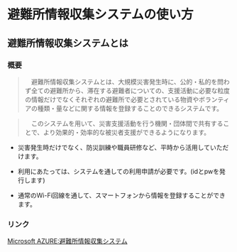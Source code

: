 ﻿### 

避難所情報収集システムの使い方
============

避難所情報収集システムとは
------------

### 概要

>　避難所情報収集システムとは、大規模災害発生時に、公的・私的を問わず全ての避難所から、滞在する避難者についての、支援活動に必要な粒度の情報だけでなくそれぞれの避難所で必要とされている物資やボランティアの種類・量などに関する情報を登録することのできるシステムです。

>　このシステムを用いて、災害支援活動を行う機関・団体間で共有することで、より効果的・効率的な被災者支援ができるようになります。
>
* 災害発生時だけでなく、防災訓練や職員研修など、平時から活用していただけます。
>
* 利用にあたっては、システムを通しての利用申請が必要です。(idとpwを発行します)
>
* 通常のWi-Fi回線を通して、スマートフォンから情報を登録することができます。


### リンク

[Microsoft AZURE:避難所情報収集システム](http://cns.japanwest.cloudapp.azure.com/LoginASystem.php)
